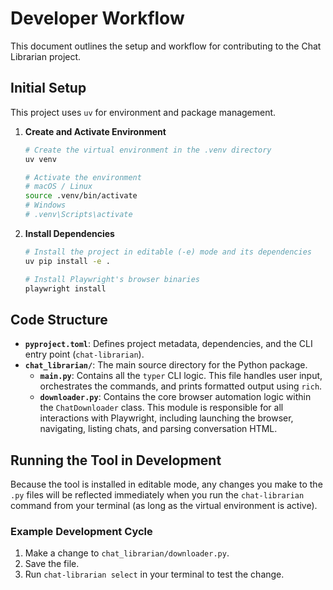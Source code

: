# Developer Workflow

This document outlines the setup and workflow for contributing to the Chat Librarian project.

## Initial Setup

This project uses `uv` for environment and package management.

1.  **Create and Activate Environment**
    ```bash
    # Create the virtual environment in the .venv directory
    uv venv

    # Activate the environment
    # macOS / Linux
    source .venv/bin/activate
    # Windows
    # .venv\Scripts\activate
    ```

2.  **Install Dependencies**
    ```bash
    # Install the project in editable (-e) mode and its dependencies
    uv pip install -e .

    # Install Playwright's browser binaries
    playwright install
    ```

## Code Structure

-   **`pyproject.toml`**: Defines project metadata, dependencies, and the CLI entry point (`chat-librarian`).
-   **`chat_librarian/`**: The main source directory for the Python package.
    -   **`main.py`**: Contains all the `typer` CLI logic. This file handles user input, orchestrates the commands, and prints formatted output using `rich`.
    -   **`downloader.py`**: Contains the core browser automation logic within the `ChatDownloader` class. This module is responsible for all interactions with Playwright, including launching the browser, navigating, listing chats, and parsing conversation HTML.

## Running the Tool in Development

Because the tool is installed in editable mode, any changes you make to the `.py` files will be reflected immediately when you run the `chat-librarian` command from your terminal (as long as the virtual environment is active).

### Example Development Cycle

1.  Make a change to `chat_librarian/downloader.py`.
2.  Save the file.
3.  Run `chat-librarian select` in your terminal to test the change.
